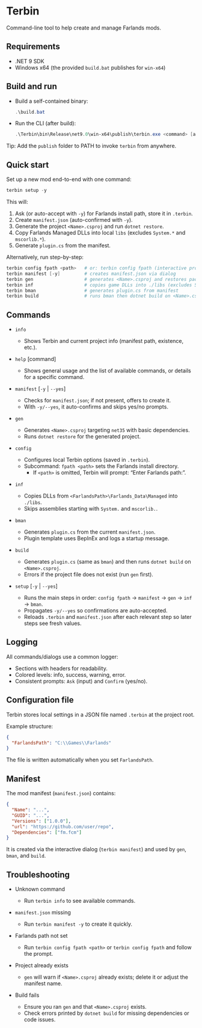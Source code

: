 # Terbin

Command-line tool to help create and manage Farlands mods.

## Requirements

- .NET 9 SDK
- Windows x64 (the provided `build.bat` publishes for `win-x64`)

## Build and run

- Build a self-contained binary:
  ```powershell
  .\build.bat
  ```
- Run the CLI (after build):
  ```powershell
  .\Terbin\bin\Release\net9.0\win-x64\publish\terbin.exe <command> [args]
  ```

Tip: Add the `publish` folder to PATH to invoke `terbin` from anywhere.

## Quick start

Set up a new mod end-to-end with one command:

```powershell
terbin setup -y
```

This will:
1) Ask (or auto-accept with `-y`) for Farlands install path, store it in `.terbin`.
2) Create `manifest.json` (auto-confirmed with `-y`).
3) Generate the project `<Name>.csproj` and run `dotnet restore`.
4) Copy Farlands Managed DLLs into local `libs` (excludes `System.*` and `mscorlib.*`).
5) Generate `plugin.cs` from the manifest.

Alternatively, run step-by-step:

```powershell
terbin config fpath <path>   # or: terbin config fpath (interactive prompt)
terbin manifest [-y]         # creates manifest.json via dialog
terbin gen                   # generates <Name>.csproj and restores packages
terbin inf                   # copies game DLLs into ./libs (excludes System.* and mscorlib.*)
terbin bman                  # generates plugin.cs from manifest
terbin build                 # runs bman then dotnet build on <Name>.csproj
```

## Commands

- `info`
  - Shows Terbin and current project info (manifest path, existence, etc.).

- `help` [command]
  - Shows general usage and the list of available commands, or details for a specific command.

- `manifest` [`-y` | `--yes`]
  - Checks for `manifest.json`; if not present, offers to create it.
  - With `-y/--yes`, it auto-confirms and skips yes/no prompts.

- `gen`
  - Generates `<Name>.csproj` targeting `net35` with basic dependencies.
  - Runs `dotnet restore` for the generated project.

- `config`
  - Configures local Terbin options (saved in `.terbin`).
  - Subcommand: `fpath <path>` sets the Farlands install directory.
    - If `<path>` is omitted, Terbin will prompt: “Enter Farlands path:”.

- `inf`
  - Copies DLLs from `<FarlandsPath>\Farlands_Data\Managed` into `./libs`.
  - Skips assemblies starting with `System.` and `mscorlib.`.

- `bman`
  - Generates `plugin.cs` from the current `manifest.json`.
  - Plugin template uses BepInEx and logs a startup message.

- `build`
  - Generates `plugin.cs` (same as `bman`) and then runs `dotnet build` on `<Name>.csproj`.
  - Errors if the project file does not exist (run `gen` first).

- `setup` [`-y` | `--yes`]
  - Runs the main steps in order: `config fpath` → `manifest` → `gen` → `inf` → `bman`.
  - Propagates `-y/--yes` so confirmations are auto-accepted.
  - Reloads `.terbin` and `manifest.json` after each relevant step so later steps see fresh values.


## Logging

All commands/dialogs use a common logger:
- Sections with headers for readability.
- Colored levels: info, success, warning, error.
- Consistent prompts: `Ask` (input) and `Confirm` (yes/no).

## Configuration file

Terbin stores local settings in a JSON file named `.terbin` at the project root.

Example structure:
```json
{
  "FarlandsPath": "C:\\Games\\Farlands"
}
```
The file is written automatically when you set `FarlandsPath`.

## Manifest

The mod manifest (`manifest.json`) contains:

```json
{
  "Name": "...",
  "GUID": "...",
  "Versions": ["1.0.0"],
  "url": "https://github.com/user/repo",
  "Dependencies": ["fm.fcm"]
}
```

It is created via the interactive dialog (`terbin manifest`) and used by `gen`, `bman`, and `build`.

## Troubleshooting

- Unknown command
  - Run `terbin info` to see available commands.

- `manifest.json` missing
  - Run `terbin manifest -y` to create it quickly.

- Farlands path not set
  - Run `terbin config fpath <path>` or `terbin config fpath` and follow the prompt.

- Project already exists
  - `gen` will warn if `<Name>.csproj` already exists; delete it or adjust the manifest name.

- Build fails
  - Ensure you ran `gen` and that `<Name>.csproj` exists.
  - Check errors printed by `dotnet build` for missing dependencies or code issues.

